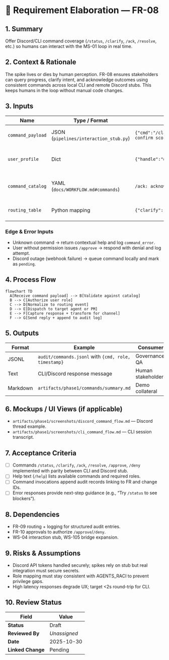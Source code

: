 # 🧩 Requirement Elaboration — FR-08

## 1. Summary
Offer Discord/CLI command coverage (`/status`, `/clarify`, `/ack`, `/resolve`, etc.) so humans can interact with the MS-01 loop in real time.

## 2. Context & Rationale
The spike lives or dies by human perception. FR-08 ensures stakeholders can query progress, clarify intent, and acknowledge outcomes using consistent commands across local CLI and remote Discord stubs. This keeps humans in the loop without manual code changes.

## 3. Inputs
| Name | Type / Format | Example | Notes |
|------|----------------|---------|-------|
| `command_payload` | JSON (`pipelines/interaction_stub.py`) | `{"cmd":"/clarify","channel":"cli","text":"Designer: confirm scope"}` | Normalized command event. |
| `user_profile` | Dict | `{"handle":"@stakeholder","role":"Human Reviewer"}` | Determines permissions and audit tags. |
| `command_catalog` | YAML (`docs/WORKFLOW.md#commands`) | `/ack: acknowledge delivery` | Defines allowed commands + help text. |
| `routing_table` | Python mapping | `{"clarify":"PM","ack":"PM"}` | Specifies agent destinations. |

### Edge & Error Inputs
- Unknown command → return contextual help and log `command_error`.
- User without permission issues `/approve` → respond with denial and log attempt.
- Discord outage (webhook failure) → queue command locally and mark as `pending`.

## 4. Process Flow
```mermaid
flowchart TD
  A[Receive command payload] --> B[Validate against catalog]
  B --> C[Authorize user role]
  C --> D[Normalize to routing event]
  D --> E[Dispatch to target agent or PM]
  E --> F[Capture response + transform for channel]
  F --> G[Send reply + append to audit log]
```

## 5. Outputs
| Format | Example | Consumer |
|--------|---------|----------|
| JSONL | `audit/commands.jsonl` with `{cmd, role, timestamp}` | Governance, QA |
| Text | CLI/Discord response message | Human stakeholder |
| Markdown | `artifacts/phase1/commands/summary.md` | Demo collateral |

## 6. Mockups / UI Views (if applicable)
- `artifacts/phase1/screenshots/discord_command_flow.md` — Discord thread example.
- `artifacts/phase1/screenshots/cli_command_flow.md` — CLI session transcript.

## 7. Acceptance Criteria
* [ ] Commands `/status`, `/clarify`, `/ack`, `/resolve`, `/approve`, `/deny` implemented with parity between CLI and Discord stub.
* [ ] Help text (`/help`) lists available commands and required roles.
* [ ] Command invocations append audit records linking to FR and change IDs.
* [ ] Error responses provide next-step guidance (e.g., “Try `/status` to see blockers”).

## 8. Dependencies
- FR-09 routing + logging for structured audit entries.
- FR-10 approvals to authorize `/approve`/`/deny`.
- WS-04 interaction stub, WS-105 bridge expansion.

## 9. Risks & Assumptions
- Discord API tokens handled securely; spikes rely on stub but real integration must secure secrets.
- Role mapping must stay consistent with AGENTS_RACI to prevent privilege gaps.
- High latency responses degrade UX; target <2s round-trip for CLI.

## 10. Review Status
| Field | Value |
|-------|-------|
| **Status** | Draft |
| **Reviewed By** | _Unassigned_ |
| **Date** | 2025-10-30 |
| **Linked Change** | Pending |
